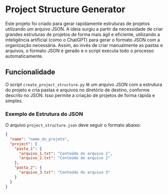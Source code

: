 # Project Structure Generator

Este projeto foi criado para gerar rapidamente estruturas de projetos utilizando um arquivo JSON. A ideia surgiu a partir da necessidade de criar grandes estruturas de projetos de forma mais ágil e eficiente, utilizando a inteligência artificial (como o ChatGPT) para gerar o formato JSON com a organização necessária. Assim, ao invés de criar manualmente as pastas e arquivos, o formato JSON é gerado e o script executa todo o processo automaticamente.

## Funcionalidade

O script `create_project_structure.py` lê um arquivo JSON com a estrutura do projeto e cria pastas e arquivos no diretório de destino, conforme descrito no JSON. Isso permite a criação de projetos de forma rápida e simples.

### Exemplo de Estrutura do JSON

O arquivo `project_structure.json` deve seguir o formato abaixo:

```json
{
  "name": "nome_do_projeto",
  "project": {
    "pasta_1": {
      "arquivo_1.txt": "Conteúdo do arquivo 1",
      "arquivo_2.txt": "Conteúdo do arquivo 2"
    },
    "pasta_2": {
      "arquivo_3.txt": "Conteúdo do arquivo 3"
    }
  }
}
